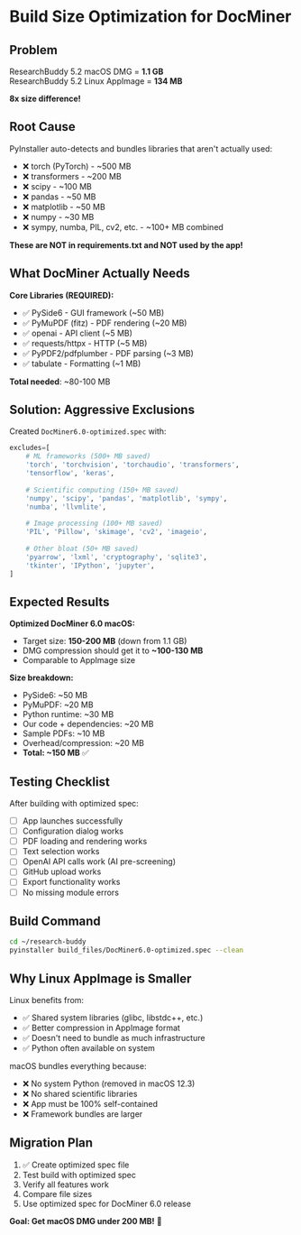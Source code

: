 # Build Size Optimization for DocMiner

## Problem
ResearchBuddy 5.2 macOS DMG = **1.1 GB**  
ResearchBuddy 5.2 Linux AppImage = **134 MB**

**8x size difference!** 

## Root Cause

PyInstaller auto-detects and bundles libraries that aren't actually used:
- ❌ torch (PyTorch) - ~500 MB
- ❌ transformers - ~200 MB  
- ❌ scipy - ~100 MB
- ❌ pandas - ~50 MB
- ❌ matplotlib - ~50 MB
- ❌ numpy - ~30 MB
- ❌ sympy, numba, PIL, cv2, etc. - ~100+ MB combined

**These are NOT in requirements.txt and NOT used by the app!**

## What DocMiner Actually Needs

**Core Libraries (REQUIRED):**
- ✅ PySide6 - GUI framework (~50 MB)
- ✅ PyMuPDF (fitz) - PDF rendering (~20 MB)
- ✅ openai - API client (~5 MB)
- ✅ requests/httpx - HTTP (~5 MB)
- ✅ PyPDF2/pdfplumber - PDF parsing (~3 MB)
- ✅ tabulate - Formatting (~1 MB)

**Total needed**: ~80-100 MB

## Solution: Aggressive Exclusions

Created `DocMiner6.0-optimized.spec` with:
```python
excludes=[
    # ML frameworks (500+ MB saved)
    'torch', 'torchvision', 'torchaudio', 'transformers', 
    'tensorflow', 'keras',
    
    # Scientific computing (150+ MB saved)
    'numpy', 'scipy', 'pandas', 'matplotlib', 'sympy',
    'numba', 'llvmlite',
    
    # Image processing (100+ MB saved)
    'PIL', 'Pillow', 'skimage', 'cv2', 'imageio',
    
    # Other bloat (50+ MB saved)
    'pyarrow', 'lxml', 'cryptography', 'sqlite3',
    'tkinter', 'IPython', 'jupyter',
]
```

## Expected Results

**Optimized DocMiner 6.0 macOS:**
- Target size: **150-200 MB** (down from 1.1 GB)
- DMG compression should get it to **~100-130 MB**
- Comparable to AppImage size

**Size breakdown:**
- PySide6: ~50 MB
- PyMuPDF: ~20 MB
- Python runtime: ~30 MB
- Our code + dependencies: ~20 MB
- Sample PDFs: ~10 MB
- Overhead/compression: ~20 MB
- **Total: ~150 MB** ✅

## Testing Checklist

After building with optimized spec:

- [ ] App launches successfully
- [ ] Configuration dialog works
- [ ] PDF loading and rendering works
- [ ] Text selection works
- [ ] OpenAI API calls work (AI pre-screening)
- [ ] GitHub upload works
- [ ] Export functionality works
- [ ] No missing module errors

## Build Command

```bash
cd ~/research-buddy
pyinstaller build_files/DocMiner6.0-optimized.spec --clean
```

## Why Linux AppImage is Smaller

Linux benefits from:
- ✅ Shared system libraries (glibc, libstdc++, etc.)
- ✅ Better compression in AppImage format
- ✅ Doesn't need to bundle as much infrastructure
- ✅ Python often available on system

macOS bundles everything because:
- ❌ No system Python (removed in macOS 12.3)
- ❌ No shared scientific libraries
- ❌ App must be 100% self-contained
- ❌ Framework bundles are larger

## Migration Plan

1. ✅ Create optimized spec file
2. Test build with optimized spec
3. Verify all features work
4. Compare file sizes
5. Use optimized spec for DocMiner 6.0 release

**Goal: Get macOS DMG under 200 MB!** 🎯
